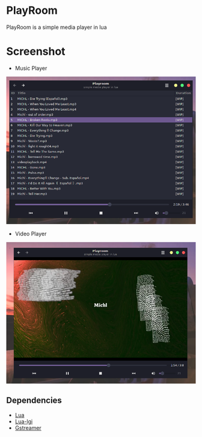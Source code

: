 # PlayRoom
PlayRoom is a simple media player in lua

# Screenshot

- Music Player

![screenshot](https://github.com/sodomon2/project-screenshot/blob/master/PlayRoom/screenshot1.png?raw=true)

- Video Player

![screenshot](https://github.com/sodomon2/project-screenshot/blob/master/PlayRoom/screenshot2.png?raw=true)

## Dependencies

- [Lua](https://www.lua.org/download.html)
- [Lua-lgi](https://github.com/pavouk/lgi)
- [Gstreamer](https://gstreamer.freedesktop.org/download/)
